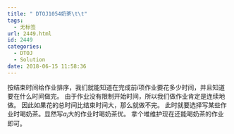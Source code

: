 ```yaml
---
title: " DTOJ1054奶茶\t\t"
tags:
  - 无标签
url: 2449.html
id: 2449
categories:
  - DTOJ
  - Solution
date: 2018-06-15 11:58:36
---
```


按结束时间给作业排序，我们就能知道在完成前$i$项作业要花多少时间，并且知道要在什么时间做完。 由于作业没有限制开始时间，所以我们做作业肯定是连续地做。 因此如果花的总时间比结束时间大，那么就做不完。 此时就要选择写某些作业时喝奶茶。显然写$a_i$大的作业时喝奶茶优。 拿个堆维护现在还能喝奶茶的作业即可。